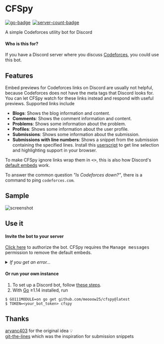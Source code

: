 # CFSpy

[![go-badge](https://img.shields.io/static/v1?label=Built%20with&color=00acd7&style=for-the-badge&message=Go)](https://golang.org/)&ensp;[![server-count-badge](https://img.shields.io/badge/dynamic/json?label=Servers&logo=discord&logoColor=white&color=7289DA&style=for-the-badge&query=%24.serverCount&url=https%3A%2F%2Fgist.githubusercontent.com%2Fmeooow25%2Fe550658ac19cc0cdd515a414afea23bb%2Fraw%2Fserver-count.json)](https://discord.com/api/oauth2/authorize?client_id=713443232834650152&permissions=8192&scope=bot)

A simple Codeforces utility bot for Discord

#### Who is this for?
If you have a Discord server where you discuss [Codeforces](https://codeforces.com), you could use this bot.

## Features
Embed previews for Codeforces links on Discord are usually not helpful, because Codeforces does not have the meta tags that Discord looks for.  
You can let CFSpy watch for these links instead and respond with useful previews. Supported links include
- **Blogs**: Shows the blog information and content.
- **Comments**: Shows the comment information and content.
- **Problems**: Shows some information about the problem.
- **Profiles**: Shows some information about the user profile.
- **Submissions**: Shows some information about the submission.
- **Submissions with line numbers**: Shows a snippet from the submission containing the specified lines. Install this [userscript](https://greasyfork.org/en/scripts/403747-cf-linemaster) to get line selection and highlighting support in your browser.

To make CFSpy ignore links wrap them in <kbd>\<</kbd><kbd>\></kbd>, this is also how Discord's [default embeds](https://support.discord.com/hc/en-us/articles/206342858--How-do-I-disable-auto-embed-) work.

To answer the common question _"Is Codeforces down?"_, there is a command to ping `codeforces.com`.

## Sample
![screenshot](https://i.imgur.com/oBTlBKz.png)

## Use it

#### Invite the bot to your server
[Click here](https://discord.com/api/oauth2/authorize?client_id=713443232834650152&permissions=8192&scope=bot) to authorize the bot. CFSpy requires the <kbd>Manage messages</kbd> permission to remove the default embeds.
<details>
  <summary><i>If you get an error...</i></summary>
  <sub>
    It may be because the bot is already in 100 servers, and Discord does not allow a bot to be in more than 100 servers without <a href="https://support.discord.com/hc/en-us/articles/360040720412-Bot-Verification-and-Data-Whitelisting">verification</a>.
    Discord requires a real-life ID of the developer to verify a bot, which is simply ridiculous. If you agree, consider showing your support on this <a href="https://support.discord.com/hc/en-us/community/posts/360061029252-Remove-ID-verification-for-Bots">article</a>, but I don't expect any resolution.<br>
    I'm sorry if you aren't able to add the bot because of this, but feel free to run your own instance (see below).
  </sub>
</details>

#### Or run your own instance
1. To set up a Discord bot, follow [these steps](https://discordpy.readthedocs.io/en/latest/discord.html).
2. With [Go](https://golang.org/) ≥1.14 installed, run
```
$ GO111MODULE=on go get github.com/meooow25/cfspy@latest
$ TOKEN=<your_bot_token> cfspy
```

## Thanks
[aryanc403](https://github.com/aryanc403) for the original idea :bulb:  
[git-the-lines](https://github.com/dolphingarlic/git-the-lines) which was the inspiration for submission snippets
